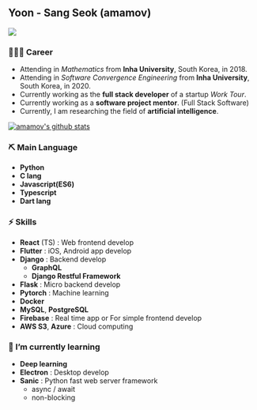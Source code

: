 ## Yoon - Sang Seok (amamov)

![](https://komarev.com/ghpvc/?username=amamov&color=brightgreen)

### 🧑🏻‍💻 Career

- Attending in <i>Mathematics</i> from **Inha University**, South Korea, in 2018.
- Attending in <i>Software Convergence Engineering</i> from **Inha University**, South Korea, in 2020.
- Currently working as the **full stack developer** of a startup <i>Work Tour</i>.
- Currently working as a **software project mentor**. (Full Stack Software)
- Currently, I am researching the field of **artificial intelligence**.

[![amamov's github stats](https://github-readme-stats.vercel.app/api?username=amamov&show_icons=true&theme=dark)](https://github.com/anuraghazra/github-readme-stats)

### ⛏ Main Language

- **Python**
- <b>C lang</b>
- <b>Javascript(ES6)</b>
- <b>Typescript</b>
- <b>Dart lang</b>

### ⚡️ Skills

- **React** (TS) : Web frontend develop
- **Flutter** : iOS, Android app develop
- **Django** : Backend develop
  - **GraphQL**
  - **Django Restful Framework**
- **Flask** : Micro backend develop
- **Pytorch** : Machine learning 
- **Docker**
- **MySQL**, **PostgreSQL**
- **Firebase** : Real time app or For simple frontend develop
- **AWS S3**, **Azure** : Cloud computing


### 🌱 I’m currently learning

- **Deep learning**
- **Electron** : Desktop develop
- **Sanic** : Python fast web server framework
  - async / await
  - non-blocking

<!-- <div align=center>

[![instagram](http://img.shields.io/badge/Instagram-FFFFFF?style=flat-square&logo=Instagram&link=https://www.instagram.com/amamov/)](URL)

</div> -->
